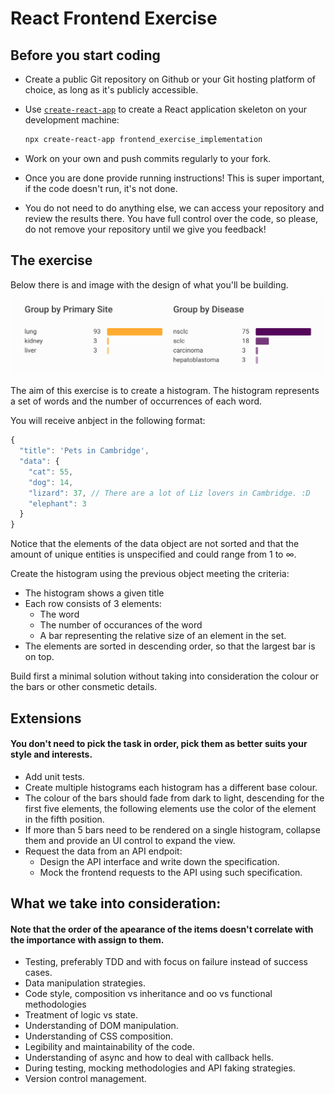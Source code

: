 # React Frontend Exercise

## Before you start coding

- Create a public Git repository on Github or your Git hosting platform of choice, as long as it's publicly accessible.
- Use [`create-react-app`](https://github.com/facebook/create-react-app) to create a React application skeleton on your development machine:

  ```bash
  npx create-react-app frontend_exercise_implementation
  ```

- Work on your own and push commits regularly to your fork.
- Once you are done provide running instructions! This is super important, if the code doesn't run, it's not done.
- You do not need to do anything else, we can access your repository and review the results there. You have full control over the code, so please, do not remove your repository until we give you feedback!

## The exercise

Below there is and image with the design of what you'll be building.

![Design](design.png)

The aim of this exercise is to create a histogram. The histogram represents a set of words and the number of occurrences of each word.

You will receive anbject in the following format:

```js
{
  "title": 'Pets in Cambridge',
  "data": {
    "cat": 55,
    "dog": 14,
    "lizard": 37, // There are a lot of Liz lovers in Cambridge. :D
    "elephant": 3
  }
}
```

Notice that the elements of the data object are not sorted and that the amount of unique entities is unspecified and could range from 1 to ∞.

Create the histogram using the previous object meeting the criteria:

- The histogram shows a given title
- Each row consists of 3 elements:
  - The word
  - The number of occurances of the word
  - A bar representing the relative size of an element in the set.
- The elements are sorted in descending order, so that the largest bar is on top.

Build first a minimal solution without taking into consideration the colour or the bars or other consmetic details.

## Extensions

#### You don't need to pick the task in order, pick them as better suits your style and interests.

- Add unit tests.
- Create multiple histograms each histogram has a different base colour.
- The colour of the bars should fade from dark to light, descending for the first five elements, the following elements use the color of the element in the fifth position.
- If more than 5 bars need to be rendered on a single histogram, collapse them and provide an UI control to expand the view.
- Request the data from an API endpoit:
  - Design the API interface and write down the specification.
  - Mock the frontend requests to the API using such specification.

## What we take into consideration:

#### Note that the order of the apearance of the items doesn't correlate with the importance with assign to them.

- Testing, preferably TDD and with focus on failure instead of success cases.
- Data manipulation strategies.
- Code style, composition vs inheritance and oo vs functional methodologies
- Treatment of logic vs state.
- Understanding of DOM manipulation.
- Understanding of CSS composition.
- Legibility and maintainability of the code.
- Understanding of async and how to deal with callback hells.
- During testing, mocking methodologies and API faking strategies.
- Version control management.
